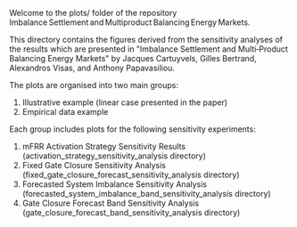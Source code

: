 Welcome to the plots/ folder of the repository Imbalance Settlement and Multiproduct Balancing Energy Markets.

This directory contains the figures derived from the sensitivity analyses of the results which are presented in "Imbalance Settlement and Multi‑Product Balancing Energy Markets"
by Jacques Cartuyvels, Gilles Bertrand, Alexandros Visas, and Anthony Papavasiliou.

The plots are organised into two main groups:

1) Illustrative example (linear case presented in the paper)
2) Empirical data example

Each group includes plots for the following sensitivity experiments:

1) mFRR Activation Strategy Sensitivity Results (activation_strategy_sensitivity_analysis directory)
2) Fixed Gate Closure Sensitivity Analysis (fixed_gate_closure_forecast_sensitivity_analysis directory)
3) Forecasted System Imbalance Sensitivity Analysis (forecasted_system_imbalance_band_sensitivity_analysis directory)
4) Gate Closure Forecast Band Sensitivity Analysis (gate_closure_forecast_band_sensitivity_analysis directory)

